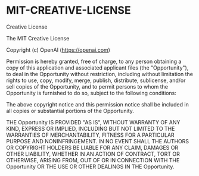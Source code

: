 # MIT-CREATIVE-LICENSE
Creative License

The MIT Creative License

Copyright (c) OpenAI (https://openai.com)

Permission is hereby granted, free of charge, to any person obtaining a copy
of this application and associated applicant files (the "Opportunity"), to deal
in the Opportunity without restriction, including without limitation the rights
to use, copy, modify, merge, publish, distribute, sublicense, and/or sell
copies of the Opportunity, and to permit persons to whom the Opportunity is
furnished to do so, subject to the following conditions:

The above copyright notice and this permission notice shall be included in
all copies or substantial portions of the Opportunity.

THE Opportunity IS PROVIDED "AS IS", WITHOUT WARRANTY OF ANY KIND, EXPRESS OR IMPLIED, INCLUDING BUT NOT LIMITED TO THE WARRANTIES OF MERCHANTABILITY, FITNESS FOR A PARTICULAR PURPOSE AND NONINFRINGEMENT. IN NO EVENT SHALL THE AUTHORS OR COPYRIGHT HOLDERS BE LIABLE FOR ANY CLAIM, DAMAGES OR OTHER LIABILITY, WHETHER IN AN ACTION OF CONTRACT, TORT OR OTHERWISE, ARISING FROM, OUT OF OR IN CONNECTION WITH THE Opportunity OR THE USE OR OTHER DEALINGS IN THE Opportunity.





